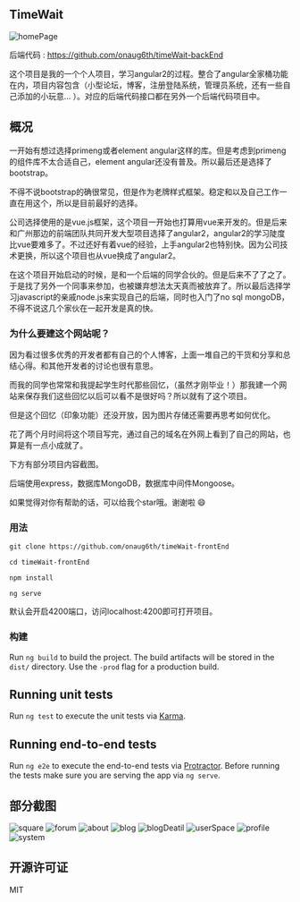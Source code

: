 ## TimeWait

<img src="http://oz1y7s5ij.bkt.clouddn.com/images/common/git-intro/homePage.jpg" alt="homePage">

后端代码 : https://github.com/onaug6th/timeWait-backEnd

这个项目是我的一个个人项目，学习angular2的过程。整合了angular全家桶功能在内，项目内容包含（小型论坛，博客，注册登陆系统，管理员系统，还有一些自己添加的小玩意... ）。对应的后端代码接口都在另外一个后端代码项目中。

## 概况

一开始有想过选择primeng或者element angular这样的库。但是考虑到primeng的组件库不太合适自己，element angular还没有普及。所以最后还是选择了bootstrap。

不得不说bootstrap的确很常见，但是作为老牌样式框架。稳定和以及自己工作一直在用这个，所以是目前最好的选择。

公司选择使用的是vue.js框架，这个项目一开始也打算用vue来开发的。但是后来和广州那边的前端团队共同开发大型项目选择了angular2，angular2的学习陡度比vue要难多了。不过还好有着vue的经验，上手angular2也特别快。因为公司技术更换，所以这个项目也从vue换成了angular2。

在这个项目开始启动的时候，是和一个后端的同学合伙的。但是后来不了了之了。于是找了另外一个同事来参加，也被嫌弃想法太天真而被放弃了。所以最后选择学习javascript的亲戚node.js来实现自己的后端，同时也入门了no sql mongoDB，不得不说这几个家伙在一起开发是真的快。

### 为什么要建这个网站呢？

因为看过很多优秀的开发者都有自己的个人博客，上面一堆自己的干货和分享和总结心得。和其他开发者的讨论也很有意思。

而我的同学也常常和我提起学生时代那些回忆，（虽然才刚毕业！）那我建一个网站来保存我们这些回忆以后可以看不是很好吗？所以就有了这个项目。

但是这个回忆（印象功能）还没开放，因为图片存储还需要再思考如何优化。

花了两个月时间将这个项目写完，通过自己的域名在外网上看到了自己的网站，也算是有一点小成就了。

下方有部分项目内容截图。

后端使用express，数据库MongoDB，数据库中间件Mongoose。

如果觉得对你有帮助的话，可以给我个star哦。谢谢啦 😄

### 用法

```
git clone https://github.com/onaug6th/timeWait-frontEnd

cd timeWait-frontEnd

npm install 

ng serve
```
默认会开启4200端口，访问localhost:4200即可打开项目。

### 构建

Run `ng build` to build the project. The build artifacts will be stored in the `dist/` directory. Use the `-prod` flag for a production build.

## Running unit tests

Run `ng test` to execute the unit tests via [Karma](https://karma-runner.github.io).

## Running end-to-end tests

Run `ng e2e` to execute the end-to-end tests via [Protractor](http://www.protractortest.org/).
Before running the tests make sure you are serving the app via `ng serve`.

## 部分截图

<img src="http://oz1y7s5ij.bkt.clouddn.com/images/common/git-intro/square.jpg" alt="square" />
<img src="http://oz1y7s5ij.bkt.clouddn.com/images/common/git-intro/forum.jpg" alt="forum" />
<img src="http://oz1y7s5ij.bkt.clouddn.com/images/common/git-intro/about.jpg" alt="about" />
<img src="http://oz1y7s5ij.bkt.clouddn.com/images/common/git-intro/blog.jpg" alt="blog" />
<img src="http://oz1y7s5ij.bkt.clouddn.com/images/common/git-intro/blogDetail.jpg" alt="blogDeatil" />
<img src="http://oz1y7s5ij.bkt.clouddn.com/images/common/git-intro/user.jpg" alt="userSpace" />
<img src="http://oz1y7s5ij.bkt.clouddn.com/images/common/git-intro/profile.jpg" alt="profile" />
<img src="http://oz1y7s5ij.bkt.clouddn.com/images/common/git-intro/system.jpg" alt="system" />

## 开源许可证

MIT

